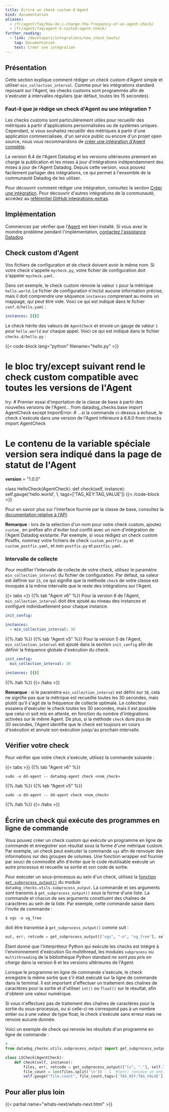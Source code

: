 ```yaml
---
title: Écrire un check custom d'Agent
kind: documentation
aliases:
  - /fr/agent/faq/how-do-i-change-the-frequency-of-an-agent-check/
  - /fr/agent/faq/agent-5-custom-agent-check/
further_reading:
  - link: /developers/integrations/new_check_howto/
    tag: Documentation
    text: Créer une intégration
---
```

## Présentation
Cette section explique comment rédiger un check custom d'Agent simple et utiliser `min_collection_interval`. Comme pour les intégrations standard reposant sur l'Agent, les checks customs sont programmés afin de s'exécuter à intervalles réguliers (par défaut, toutes les 15 secondes).

### Faut-il que je rédige un check d'Agent ou une intégration ?
Les checks customs sont particulièrement utiles pour recueillir des métriques à partir d'applications personnalisées ou de systèmes uniques. Cependant, si vous souhaitez recueillir des métriques à partir d'une application commercialisée, d'un service public ou encore d'un projet open source, nous vous recommandons de [créer une intégration d'Agent complète][1].

La version 6.4 de l'Agent Datadog et les versions ultérieures prennent en charge la publication et les mises à jour d'intégrations indépendamment des mises à jour de l'Agent Datadog. Depuis cette version, vous pouvez facilement partager des intégrations, ce qui permet à l'ensemble de la communauté Datadog de les utiliser.

Pour découvrir comment rédiger une intégration, consultez la section [Créer une intégration][1]. Pour découvrir d'autres intégrations de la communauté, accédez au [référentiel GitHub integrations-extras][2].

## Implémentation
Commencez par vérifier que l'[Agent][3] est bien installé. Si vous avez le moindre problème pendant l'implémentation, [contactez l'assistance Datadog][4].

## Check custom d'Agent

<div class="alert alert-warning">
  Vos fichiers de configuration et de check doivent avoir le même nom. Si votre check s'appelle <code>mycheck.py</code>, votre fichier de configuration <em>doit</em> s'appeler <code>mycheck.yaml</code>.
</div>

Dans cet exemple, le check custom renvoie la valeur `1` pour la métrique `hello.world`. Le fichier de configuration n'inclut aucune information précise, mais il doit comprendre une séquence `instances` comprenant au moins un mappage, qui peut être vide. Voici ce qui est indiqué dans le fichier `conf.d/hello.yaml` :

```yaml
instances: [{}]
```

Le check hérite des valeurs de `AgentCheck` et envoie un gauge de valeur `1` pour `hello.world` sur chaque appel. Voici ce qui est indiqué dans le fichier `checks.d/hello.py` :

{{< code-block lang="python" filename="hello.py" >}}
# le bloc try/except suivant rend le check custom compatible avec toutes les versions de l'Agent
try:
    # Premier essai d'importation de la classe de base à partir des nouvelles versions de l'Agent…
    from datadog_checks.base import AgentCheck
except ImportError:
    # …si la commande ci-dessus a échoué, le check s'exécute dans une version de l'Agent inférieure à 6.6.0
    from checks import AgentCheck

# Le contenu de la variable spéciale __version__ sera indiqué dans la page de statut de l'Agent
__version__ = "1.0.0"


class HelloCheck(AgentCheck):
    def check(self, instance):
        self.gauge('hello.world', 1, tags=['TAG_KEY:TAG_VALUE'])
{{< /code-block >}}

Pour en savoir plus sur l'interface fournie par la classe de base, consultez la [documentation relative à l'API][5].

**Remarque** : lors de la sélection d'un nom pour votre check custom, ajoutez `custom_` en préfixe afin d'éviter tout conflit avec un nom d'intégration de l'Agent Datadog existante. Par exemple, si vous rédigez un check custom Postfix, nommez votre fichiers de check `custom_postfix.py` et `custom_postfix.yaml`, et non `postfix.py` et `postfix.yaml`.

### Intervalle de collecte
Pour modifier l'intervalle de collecte de votre check, utilisez le paramètre `min_collection_interval` du fichier de configuration. Par défaut, sa valeur est définie sur `15`, ce qui signifie que la méthode `check` de votre classe est invoquée à la même intervalle que le reste des intégrations sur l'Agent.

{{< tabs >}}
{{% tab "Agent v6" %}}
Pour la version 6 de l'Agent, `min_collection_interval` doit être ajouté au niveau des instances et configuré individuellement pour chaque instance.

```yaml
init_config:

instances:
  - min_collection_interval: 30
```
 {{% /tab %}}
{{% tab "Agent v5" %}}
Pour la version 5 de l'Agent, `min_collection_interval` est ajouté dans la section `init_config` afin de définir la fréquence globale d'exécution du check.

```yaml
init_config:
  min_collection_interval: 30

instances: [{}]
```
{{% /tab %}}
{{< /tabs >}}

**Remarque** : si le paramètre `min_collection_interval` est défini sur `30`, cela ne signifie pas que la métrique est recueillie toutes les 30 secondes, mais plutôt qu'il s'agit de la fréquence de collecte optimale. Le collecteur essaiera d'exécuter le check toutes les 30 secondes, mais il est possible que celui-ci soit mis en attente, en fonction du nombre d'intégrations activées sur le même Agent. De plus, si la méthode `check` dure plus de 30 secondes, l'Agent identifie que le check est toujours en cours d'exécution et annule son exécution jusqu'au prochain intervalle.

## Vérifier votre check

Pour vérifier que votre check s'exécute, utilisez la commande suivante :

{{< tabs >}}
{{% tab "Agent v6" %}}
 ```
sudo -u dd-agent -- datadog-agent check <nom_check>
```
 {{% /tab %}}
{{% tab "Agent v5" %}}
 ```
sudo -u dd-agent -- dd-agent check <nom_check>
```
{{% /tab %}}
{{< /tabs >}}

## Écrire un check qui exécute des programmes en ligne de commande

Vous pouvez créer un check custom qui exécute un programme en ligne de commande et enregistrer son résultat sous la forme d'une métrique custom. Par exemple, un check peut exécuter la commande `vgs` afin de renvoyer des informations sur des groupes de volumes. Une fonction wrapper est fournie par souci de commodité afin d'éviter que le code réutilisable exécute un autre processus et recueille sa sortie et son code de sortie.

Pour exécuter un sous-processus au sein d'un check, utilisez la [fonction `get_subprocess_output()`][6] du module `datadog_checks.utils.subprocess_output`. La commande et ses arguments sont transmis à `get_subprocess_output()` sous la forme d'une liste. La commande et chacun de ses arguments constituent des chaînes de caractères au sein de la liste. Par exemple, cette commande saisie dans l'invite de commande :

```
$ vgs -o vg_free

```

doit être transmise à `get_subprocess_output()` comme suit :

```python
out, err, retcode = get_subprocess_output(["vgs", "-o", "vg_free"], self.log, raise_on_empty_output=True)
```

<div class="alert alert-warning">
    Étant donné que l'interpréteur Python qui exécute les checks est intégré à l'environnement d'exécution Go multithread, les modules <code>subprocess</code> ou <code>multithreading</code> de la bibliothèque Python standard <em>ne sont pas pris en charge</em> dans la version 6 et les versions ultérieures de l'Agent.
</div>

Lorsque le programme en ligne de commande s'exécute, le check enregistre la même sortie que s'il était exécuté sur la ligne de commande dans le terminal. Il est important d'effectuer un traitement des chaînes de caractères pour la sortie et d'utiliser `int()` ou `float()` sur le résultat, afin d'obtenir une valeur numérique.

Si vous n'effectuez pas de traitement des chaînes de caractères pour la sortie du sous-processus, ou si celle-ci ne correspond pas à un nombre entier ou à une valeur de type float, le check s'exécute sans erreur mais ne renvoie aucune donnée.

Voici un exemple de check qui renvoie les résultats d'un programme en ligne de commande :

```python
# ...
from datadog_checks.utils.subprocess_output import get_subprocess_output

class LSCheck(AgentCheck):
    def check(self, instance):
        files, err, retcode = get_subprocess_output(["ls", "."], self.log, raise_on_empty_output=True)
        file_count = len(files.split('\n')) - 1  #len() renvoie un entier par défaut
        self.gauge("file.count", file_count,tags=['TAG_KEY:TAG_VALUE'])
```


## Pour aller plus loin
{{< partial name="whats-next/whats-next.html" >}}

[1]: /fr/developers/integrations/new_check_howto
[2]: https://github.com/DataDog/integrations-extras
[3]: http://app.datadoghq.com/account/settings#agent
[4]: /fr/help
[5]: https://datadog-checks-base.readthedocs.io/en/latest/datadog_checks.checks.html#datadog_checks.base.checks.base.AgentCheck
[6]: https://datadog-checks-base.readthedocs.io/en/latest/datadog_checks.utils.html#module-datadog_checks.base.utils.subprocess_output